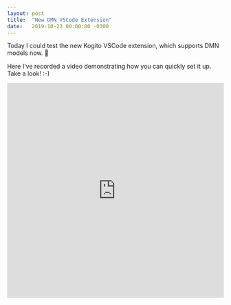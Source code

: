 ```yaml
---
layout: post
title:  "New DMN VSCode Extension"
date:   2019-10-23 00:00:00 -0300
---
```


Today I could test the new Kogito VSCode extension, which supports DMN models now. 🎉

Here I’ve recorded a video demonstrating how you can quickly set it up. Take a look! :-)

<iframe width="100%" height="500" src="https://www.youtube.com/embed/yEMrLsLkenw" frameborder="0" allow="accelerometer; autoplay; encrypted-media; gyroscope; picture-in-picture" allowfullscreen>
</iframe>
